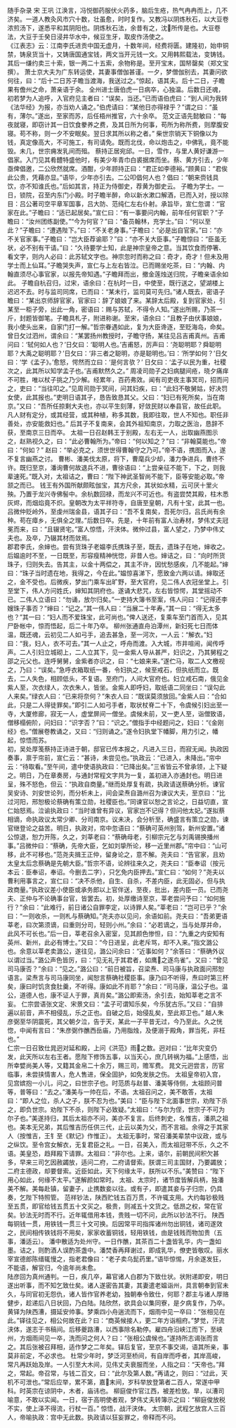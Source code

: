 随手杂录 宋 王巩
    江涣言，冯悦御药服伏火药多，脑后生疮，热气冉冉而上，几不济矣。一道人教灸风市穴十数，壮虽愈，时时复作。又教冯以阴炼秋石，以大豆卷浓煎汤下，遂悉平和其阴阳也。阴炼秋石法，余昔有之，沈所传是也。大豆卷法，大豆于壬癸日浸井华水中，候豆生牙，取皮作汤使之。    
    《江表志》云：江南李氏进贡中国无虚月，十数年间，经费将匮。建隆初，始申铜禁，铸泉货当十，又铸唐国通宝钱，两文当开元钱一文。又用韩熙载法，变铸钱。其后一缣约卖三十索，银一两二十五索，余物称是。至开宝末，国帑罄矣（郑文宝撰）。
    萧士京大夫为广东转运使，其妻事僧伽甚谨。一夕，梦僧伽别去，其妻问欲何往，曰：“后十二日苏子瞻当渡海，我送过之。”惊起，语其夫。后十二日，子瞻果有儋州之命，萧亲语于余。
    全州进士唐伯虎一日病卒，心独温。后数日还魂，初若梦为人追呼，入官府见主者曰：“误矣，当还。”已而语伯虎曰：“到人间为我转《法华经》为报，亦当劝人诵之。”伯虎请曰：“某他日亦得禄乎？”谓之曰：“虽有，薄尔。”遂出，至家而苏，后任梧州推官，六十余卒。
    范文正语先懿敏曰：“每夜就寝，即窃计其一日饮食豢养之费，及其日所为何事，苟所为称所费，则摩腹安寝。苟不称，则一夕不安眠矣。翌日求其所以称之者。”
    柴世宗销天下铜像以为钱，真定像高大，不可施工，有司请免。既而北伐，命以炮击之，中佛乳，竟不能毁。未几，世宗痈发乳间而殂。
    蔡持正居宛邱。一日，雪作，与里人黄好谦游一倡家。入门见其肴醴特盛他时，有美少年青巾白裘据席而坐。蔡、黄方引去，少年亟俾倡邀，二公欣然就席。酒酣，少年顾持正曰：“君正如李德裕。”顾黄曰：“君俟此公贵，凭藉亦显。”语毕，少年亦引去。二公叩倡何人也？倡曰：“朝来赍钱具饮，亦不知谁氏也。”后如其言，持正为侍御史，荐黄为御史云。
    子瞻为学士。一日，锁院，召至内东门小殿。时子瞻半醉，命以新水漱口解酒，已而入对，授以除目：吕公著司空平章军国事，吕大防、范纯仁左右仆射。承旨毕，宣仁忽谓：“官家在此。”子瞻曰：“适已起居矣。”宣仁曰：“有一事要问内翰，前年任何官职？”子瞻曰：“汝州团练副使。”“今为何官？”曰：“备员翰林，充学士。”曰：“何以至此？”子瞻曰：“遭遇陛下。”曰：“不关老身事。”子瞻曰：“必是出自官家。”曰：“亦不关官家事。”子瞻曰：“岂大臣荐谕耶？”曰：“亦不关大臣事。”子瞻惊曰：“臣虽无状，必不别有干请。”曰：“久待要学士知，此是神宗皇帝之意。当其饮食而停箸、看文字，则内人必曰：此苏轼文字也。神宗忽时而称之曰：奇才，奇才！但未及用学士而上仙耳。”子瞻哭失声，宣仁与上左右皆泣。已而赐坐吃茶，曰：“内翰、内翰直须尽心事官家，以报先帝知遇。”子瞻拜而出，撤金莲烛送归院，子瞻亲语余如此。
    子瞻自杭召归，过宋，语余曰：在杭时一日，中使至，既行送之，望湖楼上迟迟不去。时与监司同席，已而曰：“某未行，监司莫可先归。”诸人既去，密语子瞻曰：“某出京师辞官家，官家曰：辞了娘娘了来。某辞太后殿，复到官家处，引某至一柜子旁，出此一角，密语曰：赐与苏轼，不得令人知。”遂出所赐，乃茶一斤，封题皆御笔。子瞻具札子，附进称谢。至宋，语余曰：“且教子由伏事娘娘，我小使头出来，自家门打一解。”哲宗眷遇如此，复为大臣谗逐，至贬海岛，命矣。
    曾日攵过泗州，谓余曰：“某罢扬州教授时，子瞻守扬，某往见吕吉甫真州。吉甫问曰：‘轼何如人也？’日攵曰：‘聪明人也。’吉甫怒，厉声曰：‘尧聪明耶？舜聪明耶？大禹之聪明耶？’日攵曰：‘非三者之聪明，亦是聪明也。’曰：‘所学如何？’日攵曰：‘学《孟子》。’愈怒，愕然而立曰：‘是何言欤？’    日攵曰：‘孟子以民为重，社稷次之，此其所以知学孟子也。’吉甫默然久之。”
    周凌司勋子之妇病腿间疮，晓夕痛痒不可胜，唯以杖子挑之乃少解。经累年，百药弗效。闻有司吏夜主事冥司，招而问之，吏曰：“当往叩之。”见周司勋于冥间，问其妇疾，曰：“此妇不敬舅姑，好决罚女使，此其报也。”吏明日语其子，恳告致恳其父。父曰：“妇已有死所矣，当在南京。”又曰：“吾所任掠剩大夫也，亦以平生刻薄，好敛民财以奉县官，故任此职。凡人财有定分，或其经营，或其种植，称多其数，我即往取，世人不知也。职任非善处，亦安能救妇也。”    后其子不复南来，会其外祖知南京，力取之医治，恳辞不获，至南京三日而卒。
    太祖一日召赵韩王于别殿，左右无一人，出取幽燕图示之，赵熟视久之，曰：“此必曹翰所为。”帝曰：“何以知之？”曰：“非翰莫能也。”帝曰：“何如？”    赵曰：“举必克之，须世世得曹翰守之乃可。”帝不语，携图而入，遂不复言幽燕之讨。
    曹彬、潘美伐太原，将下，曹麾兵少却，潘力争进兵，曹终不许。既归至京，潘询曹何故退兵不进，曹徐语曰：“上尝亲征不能下，下之，则我辈速死。”既入对，太祖诘之，曹曰：“陛下神武圣智尚不能下，臣等安能必取。”帝颔之而已。
    钱王有外国所献颇眩伽宝，其方尺余，其状如水精，云可厌十里火殃。乃置于龙兴寺佛髻中。余杭数回禄，而龙兴不可近也。有盗尝焚其殿，柱木悉灰烬，而烟焰竟不炽。皇朝改为太平祥符寺，自唐至皇朝，凡有十宝，此其一也。    
    吕微仲贬岭外，至虔州瑞金县，语其子曰：“吾不复南矣，吾死尔归，吕氏尚有余种。苟在瘴乡，无俱全之理。”后数日卒。先是，十年前有富人治寿材，梦伟丈夫冠冕而来，曰：“且辍贤宅。”富人惊悟，汗浃体。微仲过县，富人望之，乃梦中伟丈夫也。及卒，乃辍其材而敛焉。    
    郡君李氏，余婶也。尝有货珠子老媪李氏携珠子至，既去，遗珠子在地，婶收之。后媪逾时不至，一日既至，形容瘦精神恍惚，非昔人也。婶诘之，曰：“向时所货珠子，归则失去。告其主，以金十两偿之，其主不许，因忧愁感疾，几不能起。”婶曰：“珠子当时遗在地，我得之，今在此。”媪惊喜涕下，愿致金六两以请。婶取还之，金不受也。后微疾，梦出门乘车出旷野，至大官府，见二伟人衣冠坐堂上。引至堂下，伟人方问姓氏，婶知其阴府也。遂诵大悲咒，左右皆惊愕，其堂摇动不已。二伟人立语曰：“勿诵，放尔归矣。”一吏持大簿书至案，伟人问曰：“记得还李嫂珠子事否？”婶曰：“记之。”其一伟人曰：“当展二十年寿。”其一曰：“得无太多也？”其一曰：“妇人而不爱珠宝，此可尚也。”俾人送还，复乘车至门首而入，见其尸卧帐中，惊而悟起，后二十年乃卒。
    柳州张通直舟泊潭州，新妇死七日而体温，既还魂，云初见二人如弓手，追去甚急，至一河次，一人云：“解衣。”妇曰：“我，妇人，衣不可去。”其一人止之，呼舟而渡。入大城，市井喧闹，闻传呼声。二人引妇立城砌上，二人立其下，见一金紫人导从甚严，妇识之，乃其舅程之邵之元父也。连呼舅舅，金紫者亦识之，曰：“七娘来来。”遂伫马，取二人文檄视之，乃曰：“误矣。”急呼衣箱取纸一番，令妇执之，候至戒石，但执纸而立。既去，二人失色，相顾低头，不复语。至府门，人间大官府也。妇立戒石南，俄见金紫人至，次衣绿人，次衣朱人，皆坐。金紫人即呼妇，取纸语二同坐曰：“误勾此人来矣。”绿衣人曰：“已来将奈何？”朱衣人曰：“既误莫须放回。”金紫人曰：“合如此，只是二人得徒罪矣。”即引二人如弓手者，取状杖脊二十下，令虞候引妇出至一寺，大厦修廊，寂无一人，虚堂屏间一僧坐。虞候未前，又一吏人至，诣僧致语，僧移榻俯阶，问妇曰：“识字否？”曰：“识之。”僧指手中经题问之，妇曰：“《金刚经》也。”僧展卷教诵之，又曰：“归则诵之。”遂令妇执堂下幡脚，用力引之，幡起，惊悟而苏。    
    初，吴处厚笺蔡持正诗进于朝，邸官已传本报之，凡进入三日，而寂无闻。执政因奏事，禀于帘前，宣仁云：“甚诗，未尝见也。”执政云：“已进入，未降出。”帘中云：“待取看。”至午间，遣中使语执政曰：“已降出矣。”三省皆云不曾承领，上下疑之。明日，乃在章奏房，与通封常程文字共为一复，盖初进入亦通封也。明日进呈，殊不怒色，但云：“执政自商量。”继而处厚复有疏，执政请送蔡确分析。谏官吴安诗、刘安世论列，而分析未上，间会梁焘自潞州召为谏议大夫，至京曰：“比过河阳，邢恕极论蔡确有策立勋，社稷臣也。”同谏官以恕之言论之，日益切直，宣仁始怒焉。泣谕执政曰：“当时谁曾有异议，官家岂不记得？但问他太妃。”遂拟蔡相谪，命执政议太常少卿、分司南京。议未决，会分析至，确盛言有策立之勋，谏官继登论之益苦。明日，执政对，帘中忽语曰：“蔡确可英州别驾，新州安置。”诸公惊退，恕力开陈，久之，刘莘老曰：“蔡确母老，引柳宗元乞与刘禹锡换播州事。”吕微仲曰：“蔡确，先帝大臣，乞如刘挚所论，移一近里州郡。”帘中曰：“山可移，此不可移也。”范尧夫揖王正仲，留身论之，意不解。尧夫曰：“告官家，且劝太皇太后念蔡确是先朝大臣。”哲宗不语，论辨往来久之，尧夫曰：“臣奉诏（按元本云：臣奉诏，奉诏。今删去二字），只乞免内臣押去。”宣仁曰：“如何？”尧夫以曹利用事言之，宣仁曰：“决不杀他，自生、自杀，不差内臣，此无固必，但与执政商量。”执政议差小使臣或承务郎以上官伴送，至夜，批出，差内臣一员。已而尧夫、正仲与不论确事台官，皆罢去。初，处厚缴诗至京，莘老尝问予曰：“如何施行？”余曰：“此难行，前日诸公自罪李定，以诗罪人矣。”莘老曰：“岂可已乎？”余曰：“一则收杀，一则札与蔡确知。”尧夫亦以见问，余语如前。尧夫曰：“吾弟更语莘老，曰次第须谪，曰重则分司，轻则小州。”余曰：“必若谪之，当与处厚并命，此风不可长也。”后一日，莘老召余入密室，见其颜色惨怛，曰：“九重之内安知有英州、新州，此必有博士。”又曰：“今日进呈，此老斥骂，却不入来。”指文潞公也。余意以莘老卖潞公，遂往见，潞公问余曰：“近事如何？”余答曰：“蔡确外议以谓过当。”潞公声色皆厉，曰：“见无礼于其君者，如鹰之逐鸟雀”。又曰：“曾见司马康否？”余曰：“见之。”潞公曰：“前日被旨，召梁焘、司马康与执政面问邢恕语言。梁焘言与司马康同坐，闻恕言蔡确社稷臣事。康乃曰不听得，焘曰时第三杯矣，康曰时饥贪食肚羹，不听得。康如此不肖耶？”余曰：“司马康，温公子也。温公，道德人也，康不证人于罪，真肖矣。”潞公即索汤，余引去，始知莘老之言不妄。
    仁宗尝语张文定、宋景文曰：“孟子可谓知乐矣，今乐犹古乐。”又曰：“自排遍以前音，声不相侵乱，乐之正也。自破之后，始侵乱矣，至此郑卫也。”
    越人朱彦弼至华阴震死，其父朝夕泣，告于天，某此一子平昔无过，今乃至此。久之恍惚，中闻有言曰：“朱彦弼作醮西岳庙，乃用脂烛，及便溺于殿角，罪当死，非枉也。”    
    仁宗一日召致仕晁迥对延和殿，上问《洪范》雨之数。迥对曰：“比年灾变仍发，此天所以左右王者。愿陛下修饰五事，以当天心，庶几转祸为福。”上感悟，出所幸嬖尚美人等，又籍其金帛二十余万，赐三司，赡军费。
    晁文元迥尝言，历官临事，未尝挟情害人，危人售进，保全固护，如免发肤之伤。
    太祖皇帝初入宫，见宫嫔抱一小儿，问之，曰世宗子也。时范质与赵普、潘美等侍侧，太祖顾问普等，普等曰：“去之。”潘美与一帅在后，不语。太祖召问之，美不敢答，太祖曰：“即人之位，杀人之子，朕不忍为也。”美曰：“臣与陛下北面事世宗，劝陛下杀之，即负世宗。劝陛下不杀，则陛下必致疑。”太祖曰：“与尔为侄，世宗子不可为尔子也。”美遂持归，其后太祖亦不问，美亦不复言。后终刺史，名惟吉，潘夙之祖也。美本无兄弟，其后惟吉历任供三代，止云以美为父，而不言祖。余得之于其家人（按惟吉，王钅至《默记》作惟正）。
    太祖无事时，常召潘美辈禁中议政，或与之纵饮。至令宫女解衣，无复君臣之礼。一日，召美入，而太祖冠带不乐，久之不语。美皇恐，趋拜殿下请罪。太祖曰：“非尔也。上来，语尔，前朝民间积欠甚多，早来三司乞因赦蠲放，适问二府，二府请督索。朕谓三司主国财，乃要蠲放；二府主德政，却要督索。近臣如此，天下何缘太平，朕所以不乐。”美赞曰：“陛下用心如此，何缘不太平。”遂解颜如常时。
    太祖、太宗时，诸节度皆解兵柄，独潘美不解。美每赴镇，留妻子，止携数妾以往。或有子，即遣其妾与子归宗，仍具奏，乞陛下特照管。
    范祥钞法，陕西贮钱五百万贯，不许辄支用。大约每钞极贱至五贯，即官给钱五贯五十文买之。极贵，则减五十文货之。低昂之权，常在官矣。钞法无时而不行。近年辄借用本钱，贵贱一切不问，此所以钞法不行。
    陕西每铜钱一贯，用铁钱一贯三十文可换。后因常平司指挥诸州勿出铜钱，诸司遂效之，民间相传铁钱将不用矣，家家收蓄铜钱，轻用铁钱，由是钱贱而物加贵（五事，潘适云）。
    潘中散适为处州守。一日作醮，其茶百二十盏皆乳华，内一盏如墨。诘之，则酌酒人误酌茶盏中。潘焚香再拜谢过，即成乳华，僚吏皆敬叹。丽水宰宣德郎陈缙辄慢之，指老君像曰：“老子卖乌髭药里。”语毕惊惕，月余遂发狂，不能语，解官归，今逾年尚未愈。    
    陆彦回为真州通判。一日，疾几卒，幕官诸人白郡为下致仕状。状附递即安，明日遂出听事，而不知乞致仕矣。诸人遂密告其妻，其妻遣老媪诣州，具言朝奉到官未久，与同官初无怨仇，诸人皆作官养老幼，独朝奉令致仕，何耶？郡主与诸人厚赂健步，趁递后八日状回，乃白陆。陆欣然，欲具会以集同寮，是夕病复作，乃卒。    
    黄铎为陕西漕，摄延安帅事。梦乘四小舟遄流而下，烟雨中见一卒曰：“张相见在此。”铎往见之，相公何故在此？曰：“商英候接人，更二年方诣相府。”梦觉，汗流浃体，遂志于书稿间。后移夔路漕，以西事除名勒停。雇四舟沿峡江而下，至峡州，方烟雨间见一卒，洗而问之何人？曰：“张相公虞候也。”遂持所志谒张而言之。其后张被召拜相，适作梦之二年矣。铎后复官，至京不事交谒，语其所亲，事莫非前定，不必求也。
    杜常少年时，梦泛河至桥间，有自岸而呼者，其岸高峻，常凡再跃始及岸。一人引至大木间，见伟丈夫衰服而坐，人指之曰：“天帝也。”拜之，常起。帝召常，与钱二百文，曰：“此尔及第人数。”再请之，则曰：“过此，天机不可泄也。”常后应举，累不第，嘉末间，岁科举放登第者二百人，常遂中甲科。时英宗在谅阴中，木者，庙讳也。
    柳庭俊作官江西，被差检放。旱，以漕司喻意，不敢以实闻。一日，宿于高明使者观，梦伟丈夫转簿示之曰：“柳庭俊放税不实，使上泽不得流，行杖一百。”    惊悟，战汗浃体。
    太宗朝，武程乞放宫人三百人，帝喻执政：宫中无此数。执政请以狂妄罪之，帝释而不问。
